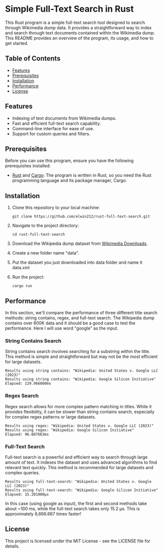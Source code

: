 # Simple Full-Text Search in Rust

This Rust program is a simple full-text search tool designed to search through Wikimedia dump data. It provides a straightforward way to index and search through text documents contained within the Wikimedia dump. This README provides an overview of the program, its usage, and how to get started.

## Table of Contents
- [Features](#features)
- [Prerequisites](#prerequisites)
- [Installation](#installation)
- [Performance](#performance)
- [License](#license)

## Features

- Indexing of text documents from Wikimedia dumps.
- Fast and efficient full-text search capability.
- Command-line interface for ease of use.
- Support for custom queries and filters.

## Prerequisites

Before you can use this program, ensure you have the following prerequisites installed:

- [Rust](https://www.rust-lang.org/) and [Cargo](https://crates.io/): The program is written in Rust, so you need the Rust programming language and its package manager, Cargo.

## Installation

1. Clone this repository to your local machine:

   ```shell
   git clone https://github.com/elwin212/rust-full-text-search.git
   ```
2. Navigate to the project directory:
   ```shell
   cd rust-full-text-search
   ```

3. Download the Wikipedia dump dataset from [Wikimedia Downloads](https://dumps.wikimedia.org/).

4. Create a new folder name "data".

5. Put the dataset you just downloaded into data folder and name it data.xml

6. Run the project:
    ```shell
    cargo run
    ```
## Performance

In this section, we'll compare the performance of three different title search methods: string contains, regex, and full-text search.
The Wikipedia dump contains over 600K data and it should be a good case to test the performance.
Here I will use word "google" as the input.

### String Contains Search

String contains search involves searching for a substring within the title. This method is simple and straightforward but may not be the most efficient for large datasets.

```shell
Results using string contains: "Wikipedia: United States v. Google LLC (2023)"
Results using string contains: "Wikipedia: Google Silicon Initiative"
Elapsed: 129.966060ms
```


### Regex Search

Regex search allows for more complex pattern matching in titles. While it provides flexibility, it can be slower than string contains search, especially for complex regex patterns or large datasets.

```shell
Results using regex: "Wikipedia: United States v. Google LLC (2023)"
Results using regex: "Wikipedia: Google Silicon Initiative"
Elapsed: 96.607663ms
```

### Full-Text Search

Full-text search is a powerful and efficient way to search through large amount of text. It indexes the dataset and uses advanced algorithms to find relevant text quickly. This method is recommended for large datasets and complex queries.
   ```
   Results using full-text-search: "Wikipedia: United States v. Google LLC (2023)"   
   Results using full-text-search: "Wikipedia: Google Silicon Initiative"
   Elapsed: 15.201000µs
   ```
In this case (using google as input), the first and second methods take about ~100 ms, while the full-text search takes only 15.2 µs.
This is approximately 8,666.667 times faster!

## License

This project is licensed under the MIT License - see the LICENSE file for details.
